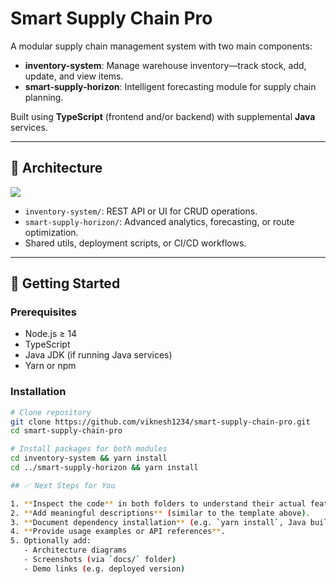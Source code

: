 # Smart Supply Chain Pro

A modular supply chain management system with two main components:

- **inventory-system**: Manage warehouse inventory—track stock, add, update, and view items.
- **smart-supply-horizon**: Intelligent forecasting module for supply chain planning.

Built using **TypeScript** (frontend and/or backend) with supplemental **Java** services.

---

## 🧩 Architecture

![](path/to/architecture-diagram.png)

- `inventory-system/`: REST API or UI for CRUD operations.
- `smart-supply-horizon/`: Advanced analytics, forecasting, or route optimization.
- Shared utils, deployment scripts, or CI/CD workflows.

---

## 🚀 Getting Started

### Prerequisites

- Node.js ≥ 14
- TypeScript
- Java JDK (if running Java services)
- Yarn or npm

### Installation

```bash
# Clone repository 
git clone https://github.com/viknesh1234/smart-supply-chain-pro.git
cd smart-supply-chain-pro

# Install packages for both modules
cd inventory-system && yarn install
cd ../smart-supply-horizon && yarn install

## ✅ Next Steps for You

1. **Inspect the code** in both folders to understand their actual features.
2. **Add meaningful descriptions** (similar to the template above).
3. **Document dependency installation** (e.g. `yarn install`, Java build commands).
4. **Provide usage examples or API references**.
5. Optionally add:
   - Architecture diagrams
   - Screenshots (via `docs/` folder)
   - Demo links (e.g. deployed version)



